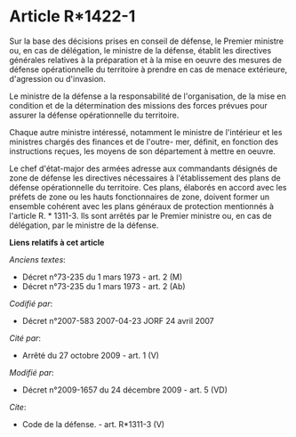 # Article R*1422-1

Sur la base des décisions prises en conseil de défense, le Premier ministre ou, en cas de délégation, le ministre de la
défense, établit les directives générales relatives à la préparation et à la mise en oeuvre des mesures de défense
opérationnelle du territoire à prendre en cas de menace extérieure, d'agression ou d'invasion. 

Le ministre de la défense a la responsabilité de l'organisation, de la mise en condition et de la détermination des missions
des forces prévues pour assurer la défense opérationnelle du territoire. 

Chaque autre ministre intéressé, notamment le ministre de l'intérieur et les ministres chargés des finances et de l'outre-
mer, définit, en fonction des instructions reçues, les moyens de son département à mettre en oeuvre. 

Le chef d'état-major des armées adresse aux commandants désignés de zone de défense les directives nécessaires à
l'établissement des plans de défense opérationnelle du territoire. Ces plans, élaborés en accord avec les préfets de zone ou
les hauts fonctionnaires de zone, doivent former un ensemble cohérent avec les plans généraux de protection mentionnés à
l'article R. * 1311-3. Ils sont arrêtés par le Premier ministre ou, en cas de délégation, par le ministre de la défense.

**Liens relatifs à cet article**

_Anciens textes_:

  - Décret n°73-235 du 1 mars 1973 - art. 2 (M)
  - Décret n°73-235 du 1 mars 1973 - art. 2 (Ab)

_Codifié par_:

  - Décret n°2007-583 2007-04-23 JORF 24 avril 2007

_Cité par_:

  - Arrêté du 27 octobre 2009 - art. 1 (V)

_Modifié par_:

  - Décret n°2009-1657 du 24 décembre 2009 - art. 5 (VD)

_Cite_:

  - Code de la défense. - art. R*1311-3 (V)
